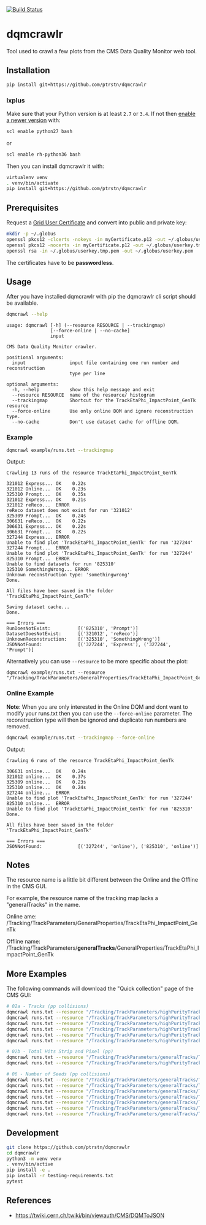 [![Build Status](https://travis-ci.com/ptrstn/dqmcrawlr.svg?branch=master)](https://travis-ci.com/ptrstn/dqmcrawlr)

# dqmcrawlr

Tool used to crawl a few plots from the CMS Data Quality Monitor web tool.

## Installation

```bash
pip install git+https://github.com/ptrstn/dqmcrawlr
```

### lxplus

Make sure that your Python version is at least ```2.7``` or ```3.4```. If not then [enable a newer version](https://cern.service-now.com/service-portal/article.do?n=KB0000730) with:

```bash
scl enable python27 bash
```

or 

```bash
scl enable rh-python36 bash
```

Then you can install dqmcrawlr it with:

```bash
virtualenv venv
. venv/bin/activate
pip install git+https://github.com/ptrstn/dqmcrawlr
```

## Prerequisites

Request a [Grid User Certificate](https://ca.cern.ch/ca/) and convert into public and private key:

```bash
mkdir -p ~/.globus
openssl pkcs12 -clcerts -nokeys -in myCertificate.p12 -out ~/.globus/usercert.pem
openssl pkcs12 -nocerts -in myCertificate.p12 -out ~/.globus/userkey.tmp.pem
openssl rsa -in ~/.globus/userkey.tmp.pem -out ~/.globus/userkey.pem
```

The certificates have to be **passwordless**.

## Usage

After you have installed dqmcrawlr with pip the dqmcrawlr cli script should be available.

```bash
dqmcrawl --help
```

```
usage: dqmcrawl [-h] (--resource RESOURCE | --trackingmap)
                [--force-online | --no-cache]
                input

CMS Data Quality Monitor crawler.

positional arguments:
  input                input file containing one run number and reconstruction
                       type per line

optional arguments:
  -h, --help           show this help message and exit
  --resource RESOURCE  name of the resource/ histogram
  --trackingmap        Shortcut for the TrackEtaPhi_ImpactPoint_GenTk resource
  --force-online       Use only online DQM and ignore reconstruction type.
  --no-cache           Don't use dataset cache for offline DQM.
```

### Example

```bash
dqmcrawl example/runs.txt --trackingmap
```

Output:

```
Crawling 13 runs of the resource TrackEtaPhi_ImpactPoint_GenTk

321012 Express... OK    0.22s
321012 Online...  OK    0.23s
325310 Prompt...  OK    0.35s
321012 Express... OK    0.21s
321012 reReco...  ERROR
reReco dataset does not exist for run '321012'
325309 Prompt...  OK    0.24s
306631 reReco...  OK    0.22s
306631 Express... OK    0.22s
306631 Prompt...  OK    0.22s
327244 Express... ERROR
Unable to find plot 'TrackEtaPhi_ImpactPoint_GenTk' for run '327244'
327244 Prompt...  ERROR
Unable to find plot 'TrackEtaPhi_ImpactPoint_GenTk' for run '327244'
825310 Prompt...  ERROR
Unable to find datasets for run '825310'
325310 SomethingWrong... ERROR
Unknown reconstruction type: 'somethingwrong'
Done.

All files have been saved in the folder 'TrackEtaPhi_ImpactPoint_GenTk'

Saving dataset cache...
Done.

=== Errors ===
RunDoesNotExist:          [('825310', 'Prompt')]
DatasetDoesNotExist:      [('321012', 'reReco')]
UnknownReconstruction:    [('325310', 'SomethingWrong')]
JSONNotFound:             [('327244', 'Express'), ('327244', 'Prompt')]
```

Alternatively you can use ```--resource``` to be more specific about the plot:

```
dqmcrawl example/runs.txt --resource "/Tracking/TrackParameters/GeneralProperties/TrackEtaPhi_ImpactPoint_GenTk"
```

### Online Example

**Note**: When you are only interested in the Online DQM and dont want to modify your runs.txt then you can use the ```--force-online``` parameter. The reconstruction type will then be ignored and duplicate run numbers are removed.

```bash
dqmcrawl example/runs.txt --trackingmap --force-online
```

Output:

```
Crawling 6 runs of the resource TrackEtaPhi_ImpactPoint_GenTk

306631 online...  OK    0.24s
321012 online...  OK    0.37s
325309 online...  OK    0.23s
325310 online...  OK    0.24s
327244 online...  ERROR
Unable to find plot 'TrackEtaPhi_ImpactPoint_GenTk' for run '327244'
825310 online...  ERROR
Unable to find plot 'TrackEtaPhi_ImpactPoint_GenTk' for run '825310'
Done.

All files have been saved in the folder 'TrackEtaPhi_ImpactPoint_GenTk'

=== Errors ===
JSONNotFound:             [('327244', 'online'), ('825310', 'online')]
```

## Notes

The resource name is a little bit different between the Online and the Offline in the CMS GUI.

For example, the resource name of the tracking map lacks a "generalTracks" in the name.

Online ame:
/Tracking/TrackParameters/GeneralProperties/TrackEtaPhi_ImpactPoint_GenTk

Offline name:
/Tracking/TrackParameters/**generalTracks**/GeneralProperties/TrackEtaPhi_ImpactPoint_GenTk

## More Examples

The following commands will download the "Quick collection" page of the CMS GUI:

```bash
# 02a - Tracks (pp collisions)
dqmcrawl runs.txt --resource "/Tracking/TrackParameters/highPurityTracks/pt_1/GeneralProperties/NumberOfTracks_GenTk"
dqmcrawl runs.txt --resource "/Tracking/TrackParameters/highPurityTracks/pt_1/HitProperties/NumberOfRecHitsPerTrack_GenTk"
dqmcrawl runs.txt --resource "/Tracking/TrackParameters/highPurityTracks/pt_1/GeneralProperties/TrackPt_ImpactPoint_GenTk"
dqmcrawl runs.txt --resource "/Tracking/TrackParameters/highPurityTracks/pt_1/GeneralProperties/Chi2oNDF_GenTk"
dqmcrawl runs.txt --resource "/Tracking/TrackParameters/highPurityTracks/pt_1/GeneralProperties/TrackPhi_ImpactPoint_GenTk"
dqmcrawl runs.txt --resource "/Tracking/TrackParameters/highPurityTracks/pt_1/GeneralProperties/TrackEta_ImpactPoint_GenTk"

# 02b - Total Hits Strip and Pixel (pp)
dqmcrawl runs.txt --resource "/Tracking/TrackParameters/generalTracks/TrackBuilding/NumberOfSeeds_initialStepSeeds_initialStep"
dqmcrawl runs.txt --resource "/Tracking/TrackParameters/highPurityTracks/pt_1/HitProperties/Pixel/NumberOfRecHitsPerTrack_Pixel_GenTk"

# 06 - Number of Seeds (pp collisions)
dqmcrawl runs.txt --resource "/Tracking/TrackParameters/generalTracks/TrackBuilding/NumberOfSeeds_initialStepSeeds_initialStep"
dqmcrawl runs.txt --resource "/Tracking/TrackParameters/generalTracks/TrackBuilding/NumberOfSeeds_lowPtTripletStepSeeds_lowPtTripletStep"
dqmcrawl runs.txt --resource "/Tracking/TrackParameters/generalTracks/TrackBuilding/NumberOfSeeds_pixelPairStepSeeds_pixelPairStep"
dqmcrawl runs.txt --resource "/Tracking/TrackParameters/generalTracks/TrackBuilding/NumberOfSeeds_detachedTripletStepSeeds_detachedTripletStep"
dqmcrawl runs.txt --resource "/Tracking/TrackParameters/generalTracks/TrackBuilding/NumberOfSeeds_mixedTripletStepSeeds_mixedTripletStep"
dqmcrawl runs.txt --resource "/Tracking/TrackParameters/generalTracks/TrackBuilding/NumberOfSeeds_pixelLessStepSeeds_pixelLessStep"
dqmcrawl runs.txt --resource "/Tracking/TrackParameters/generalTracks/TrackBuilding/NumberOfSeeds_tobTecStepSeeds_tobTecStep"
```

## Development

```bash
git clone https://github.com/ptrstn/dqmcrawlr
cd dqmcrawlr
python3 -m venv venv
. venv/bin/active
pip install -e .
pip install -r testing-requirements.txt
pytest
```

## References

- https://twiki.cern.ch/twiki/bin/viewauth/CMS/DQMToJSON
